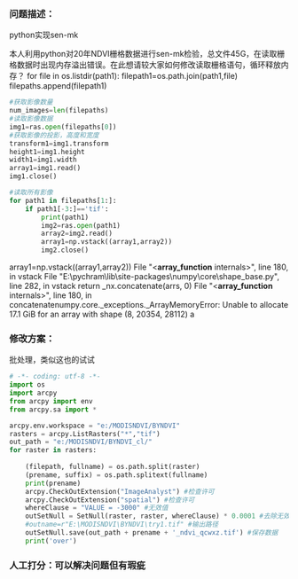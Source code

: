 ### 问题描述：
<p>python实现sen-mk</p>
本人利用python对20年NDVI栅格数据进行sen-mk检验，总文件45G，在读取栅格数据时出现内存溢出错误。在此想请较大家如何修改读取栅格语句，循环释放内存？    for file in os.listdir(path1):        filepath1=os.path.join(path1,file)        filepaths.append(filepath1)

```python
#获取影像数量
num_images=len(filepaths)
#读取影像数据
img1=ras.open(filepaths[0])
#获取影像的投影，高度和宽度
transform1=img1.transform
height1=img1.height
width1=img1.width 
array1=img1.read()
img1.close()

#读取所有影像
for path1 in filepaths[1:]:
    if path1[-3:]=='tif':
        print(path1)
        img2=ras.open(path1)
        array2=img2.read()
        array1=np.vstack((array1,array2))
        img2.close()

```
array1=np.vstack((array1,array2))  File "<__array_function__ internals>", line 180, in vstack  File "E:\pychram\lib\site-packages\numpy\core\shape_base.py", line 282, in vstack    return _nx.concatenate(arrs, 0)  File "<__array_function__ internals>", line 180, in concatenatenumpy.core._exceptions._ArrayMemoryError: Unable to allocate 17.1 GiB for an array with shape (8, 20354, 28112) a 
### 修改方案：
批处理，类似这也的试试

```python
# -*- coding: utf-8 -*-
import os
import arcpy
from arcpy import env
from arcpy.sa import *

arcpy.env.workspace = "e:/MODISNDVI/BYNDVI"
rasters = arcpy.ListRasters("*","tif")
out_path = "e:/MODISNDVI/BYNDVI_cl/"
for raster in rasters:
    
    (filepath, fullname) = os.path.split(raster)
    (prename, suffix) = os.path.splitext(fullname)
    print(prename)
    arcpy.CheckOutExtension("ImageAnalyst") #检查许可
    arcpy.CheckOutExtension("spatial") #检查许可
    whereClause = "VALUE = -3000" #无效值
    outSetNull = SetNull(raster, raster, whereClause) * 0.0001 #去除无效值并乘以0.0001
    #outname=r"E:\MODISNDVI\BYNDVI\try1.tif" #输出路径
    outSetNull.save(out_path + prename + '_ndvi_qcwxz.tif') #保存数据
    print('over')


```

### 人工打分：可以解决问题但有瑕疵
